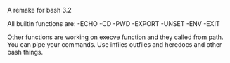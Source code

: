 A remake for bash 3.2

All builtin functions are:
-ECHO
-CD
-PWD
-EXPORT
-UNSET
-ENV
-EXIT

Other functions are working on execve function and they called from path.
You can pipe your commands. Use infiles outfiles and heredocs and other bash things.
